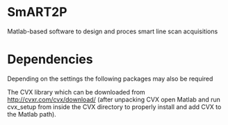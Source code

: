 SmART2P
========
 Matlab-based software to design and proces smart line scan acquisitions


Dependencies
========
Depending on the settings the following packages may also be required

The CVX library which can be downloaded from http://cvxr.com/cvx/download/ (after unpacking CVX open Matlab and run cvx_setup from inside the CVX directory to properly install and add CVX to the Matlab path).
